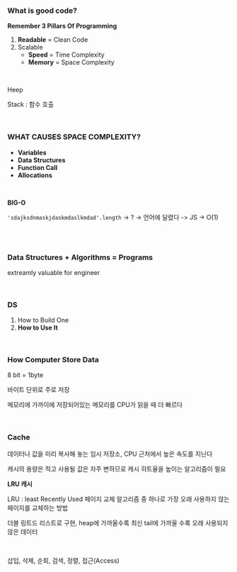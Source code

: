 ### What is good code?

**Remember 3 Pillars Of Programming**

1. **Readable** = Clean Code
2. Scalable
   - **Speed** = Time Complexity
   - **Memory** = Space Complexity

<br/>

Heep

Stack : 함수 호출

<br/>

### WHAT CAUSES SPACE COMPLEXITY?

- **Variables**
- **Data Structures**
- **Function Call**
- **Allocations**

<br/>

**BIG-O**

`'sdajksdnmaskjdaskmdaslkmdad'.length` -> ? -> 언어에 달렸다 -> JS -> O(1)

<br/><br/>

### Data Structures + Algorithms = Programs

extreamly valuable for engineer

<br/>

### DS

1. How to Build One
2. **How to Use It**

<br/>

### How Computer Store Data

8 bit = 1byte

바이트 단위로 주로 저장

메모리에 가까이에 저장되어있는 메모리를 CPU가 읽을 때 더 빠르다

<br/>

### Cache

데이터나 값을 미리 복사해 놓는 임시 저장소, CPU 근처에서 높은 속도를 지닌다

캐시의 용량은 적고 사용될 값은 자주 변하므로 캐시 히트율을 높이는 알고리즘이 필요

**LRU 캐시**

LRU : least Recently Used 페이지 교체 알고리즘 중 하나로 가장 오래 사용하지 않는 페이지를 교체하는 방법

더블 링트드 리스트로 구현, heap에 가까울수록 최신 tail에 가까울 수록 오래 사용되지 않은 데이터

<br/>

삽입, 삭제, 순회, 검색, 정렬, 접근(Access)
